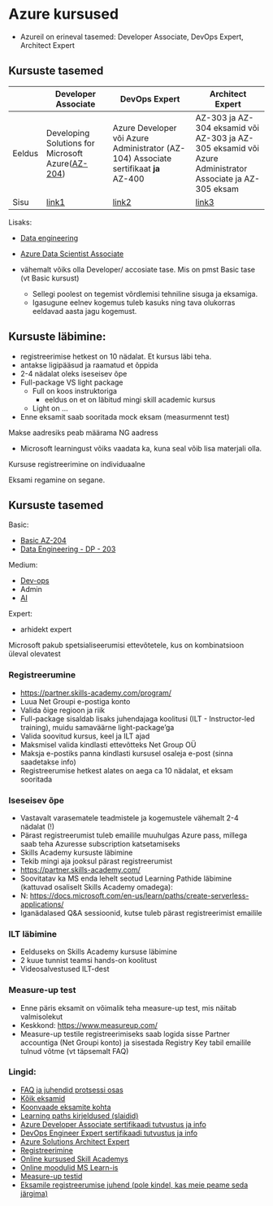 # Azure kursused

- Azureil on erineval tasemed: Developer Associate, DevOps Expert, Architect Expert

## Kursuste tasemed

|  | Developer Associate | DevOps Expert | Architect Expert |
| ---  | --- | --- |  --- |
| Eeldus | Developing Solutions for Microsoft Azure([AZ-204](https://docs.microsoft.com/en-us/learn/certifications/exams/az-204))| Azure Developer või Azure Administrator (AZ-104) Associate sertifikaat **ja**  <br> AZ-400 | AZ-303 ja AZ-304 eksamid või <br> AZ-303 ja AZ-305 eksamid või <br> Azure Administrator Associate ja AZ-305 eksam | 
| Sisu  | [link1](https://query.prod.cms.rt.microsoft.com/cms/api/am/binary/RE3VJUJ) | [link2](https://query.prod.cms.rt.microsoft.com/cms/api/am/binary/RE3VP84) | [link3](https://query.prod.cms.rt.microsoft.com/cms/api/am/binary/RE3VJUW)  | 

Lisaks:

- [Data engineering](https://docs.microsoft.com/en-us/learn/certifications/exams/dp-203)

- [Azure Data Scientist Associate](https://docs.microsoft.com/en-us/learn/certifications/azure-data-scientist/)

- vähemalt võiks olla Developer/ accosiate tase. Mis on pmst Basic tase (vt Basic kursust)
  - Sellegi poolest on tegemist võrdlemisi tehniline sisuga ja eksamiga.
  - Igasugune eelnev kogemus tuleb kasuks ning tava olukorras eeldavad aasta jagu kogemust. 

## Kursuste läbimine:
- registreerimise hetkest on 10 nädalat. Et kursus läbi teha.
- antakse ligipääsud ja raamatud et õppida
- 2-4 nädalat oleks iseseisev õpe
- Full-package VS light package
    - Full on koos instruktoriga
        - eeldus on et on läbitud mingi skill academic kursus
    - Light on ...
- Enne eksamit saab sooritada mock eksam (measurmennt test)

Makse aadresiks peab määrama NG aadress
- Microsoft learningust võiks vaadata ka, kuna seal võib lisa materjali olla.

Kursuse registreerimine on individuaalne

Eksami regamine on segane.



## Kursuste tasemed

Basic: 
- [Basic AZ-204](https://docs.microsoft.com/en-us/learn/certifications/exams/az-204)
- [Data Engineering - DP - 203](https://docs.microsoft.com/en-us/learn/certifications/exams/dp-203)

Medium:
- [Dev-ops](https://docs.microsoft.com/en-us/learn/certifications/exams/az-400)
- Admin
- [AI](https://docs.microsoft.com/en-us/learn/certifications/exams/ai-102)
                        

Expert:
- arhidekt expert

Microsoft pakub spetsialiseerumisi ettevõtetele, kus on kombinatsioon üleval olevatest


### Registreerumine
- https://partner.skills-academy.com/program/
- Luua Net Groupi e-postiga konto
- Valida õige regioon ja riik
- Full-package sisaldab lisaks juhendajaga koolitusi (ILT - Instructor-led training), muidu samaväärne light-package’ga
- Valida soovitud kursus, keel ja ILT ajad
- Maksmisel valida kindlasti ettevõtteks Net Group OÜ
- Maksja e-postiks panna kindlasti kursusel osaleja e-post (sinna saadetakse info)
- Registreerumise hetkest alates on aega ca 10 nädalat, et eksam sooritada


### Iseseisev õpe
- Vastavalt varasematele teadmistele ja kogemustele vähemalt 2-4 nädalat (!)
- Pärast registreerumist tuleb emailile muuhulgas Azure pass, millega saab teha Azuresse subscription katsetamiseks
- Skills Academy kursuste läbimine
- Tekib mingi aja jooksul pärast registreerumist
- https://partner.skills-academy.com/
- Soovitatav ka MS enda lehelt seotud Learning Pathide läbimine (kattuvad osaliselt Skills Academy omadega):
- N: https://docs.microsoft.com/en-us/learn/paths/create-serverless-applications/	
- Iganädalased Q&A sessioonid, kutse tuleb pärast registreerimist emailile
                                                              

### ILT läbimine
- Eelduseks on Skills Academy kursuse läbimine
- 2 kuue tunnist teamsi hands-on koolitust
- Videosalvestused ILT-dest

### Measure-up test
- Enne päris eksamit on võimalik teha measure-up test, mis näitab valmisolekut
- Keskkond: https://www.measureup.com/	
- Measure-up testile registreerimiseks saab logida sisse Partner accountiga (Net Groupi konto) ja sisestada Registry Key tabil emailile tulnud võtme (vt täpsemalt FAQ)

### Lingid:
- [FAQ ja juhendid protsessi osas](https://partner.skills-academy.com/frequently-asked-questions/)
- [Kõik eksamid](https://docs.microsoft.com/en-us/learn/certifications/browse/)
- [Koonvaade eksamite kohta](https://query.prod.cms.rt.microsoft.com/cms/api/am/binary/RE2PjDI)
- [Learning paths kirjeldused (slaidid)](https://query.prod.cms.rt.microsoft.com/cms/api/am/binary/RE4J5ea) 
- [Azure Developer Associate sertifikaadi tutvustus ja info](https://docs.microsoft.com/en-us/learn/certifications/azure-developer/)
- [DevOps Engineer Expert sertifikaadi tutvustus ja info]()
- [Azure Solutions Architect Expert]()
- [Registreerimine](https://partner.skills-academy.com/program/)
- [Online kursused Skill Academys](https://partner.skills-academy.com/program/)
- [Online moodulid MS Learn-is]()
- [Measure-up testid]()
- [Eksamile registreerumise juhend (pole kindel, kas meie peame seda järgima)](https://docs.microsoft.com/en-us/learn/certifications/register-schedule-exam)
